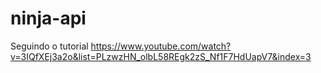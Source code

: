 # ninja-api

Seguindo o tutorial https://www.youtube.com/watch?v=3IQfXEj3a2o&list=PLzwzHN_olbL58REgk2zS_Nf1F7HdUapV7&index=3
